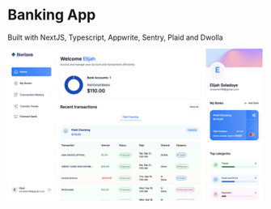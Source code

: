 
# Banking App
Built with NextJS, Typescript, Appwrite, Sentry, Plaid and Dwolla

<img src="./screenshot.png"/>